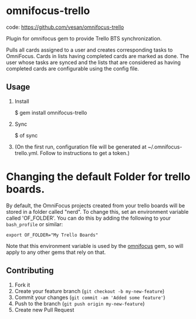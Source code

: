 # omnifocus-trello

code: https://github.com/vesan/omnifocus-trello

Plugin for omnifocus gem to provide Trello BTS synchronization.

Pulls all cards assigned to a user and creates corresponding tasks to OmniFocus.
Cards in lists having completed cards are marked as done. The user whose tasks
are synced and the lists that are considered as having completed cards are
configurable using the config file.

## Usage

1. Install

    $ gem install omnifocus-trello

2. Sync

    $ of sync

3. (On the first run, configuration file will be generated at
   ~/.omnifocus-trello.yml. Follow to instructions to get a token.)

# Changing the default Folder for trello boards.

By default, the OmniFocus projects created from your trello boards will be stored in a folder called "nerd". To change this, set an environment variable called 'OF_FOLDER'. You can do this by adding the following to your `bash_profile` or similar:

    export OF_FOLDER="My Trello Boards"

Note that this environment variable is used by the [omnifocus](https://github.com/seattlerb/omnifocus) gem, so will apply to any other gems that rely on that.


## Contributing

1. Fork it
2. Create your feature branch (`git checkout -b my-new-feature`)
3. Commit your changes (`git commit -am 'Added some feature'`)
4. Push to the branch (`git push origin my-new-feature`)
5. Create new Pull Request
